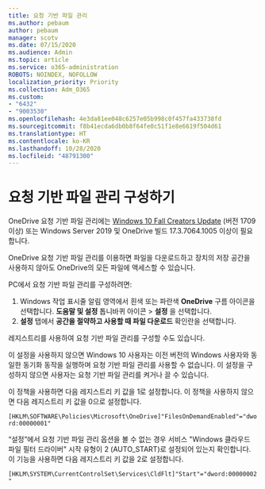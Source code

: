 ```yaml
---
title: 요청 기반 파일 관리
ms.author: pebaum
author: pebaum
manager: scotv
ms.date: 07/15/2020
ms.audience: Admin
ms.topic: article
ms.service: o365-administration
ROBOTS: NOINDEX, NOFOLLOW
localization_priority: Priority
ms.collection: Adm_O365
ms.custom:
- "6432"
- "9003530"
ms.openlocfilehash: 4e3da81ee048c6257e05b998c0f457fa433738fd
ms.sourcegitcommit: f8b41ecda6db0b8f64fe0c51f1e8e6619f504d61
ms.translationtype: HT
ms.contentlocale: ko-KR
ms.lasthandoff: 10/28/2020
ms.locfileid: "48791300"
---
```

# <a name="configure-files-on-demand"></a>요청 기반 파일 관리 구성하기

OneDrive 요청 기반 파일 관리에는 [Windows 10 Fall Creators Update](https://go.microsoft.com/fwlink/p/?linkid=859040) (버전 1709 이상) 또는 Windows Server 2019 및 OneDrive 빌드 17.3.7064.1005 이상이 필요합니다.

OneDrive 요청 기반 파일 관리를 이용하면 파일을 다운로드하고 장치의 저장 공간을 사용하지 않아도 OneDrive의 모든 파일에 액세스할 수 있습니다.

PC에서 요청 기반 파일 관리를 구성하려면:

1. Windows 작업 표시줄 알림 영역에서 흰색 또는 파란색 **OneDrive** 구름 아이콘을 선택합니다. **도움말 및 설정** 톱니바퀴 아이콘 > **설정** 을 선택합니다.
2. **설정** 탭에서 **공간을 절약하고 사용할 때 파일 다운로드** 확인란을 선택합니다.  

레지스트리를 사용하여 요청 기반 파일 관리를 구성할 수도 있습니다.

이 설정을 사용하지 않으면 Windows 10 사용자는 이전 버전의 Windows 사용자와 동일한 동기화 동작을 실행하며 요청 기반 파일 관리를 사용할 수 없습니다. 이 설정을 구성하지 않으면 사용자는 요청 기반 파일 관리를 켜거나 끌 수 있습니다.

이 정책을 사용하면 다음 레지스트리 키 값을 1로 설정합니다. 이 정책을 사용하지 않으면 다음 레지스트리 키 값을 0으로 설정합니다.

`[HKLM\SOFTWARE\Policies\Microsoft\OneDrive]"FilesOnDemandEnabled"="dword:00000001"`

“설정”에서 요청 기반 파일 관리 옵션을 볼 수 없는 경우 서비스 "Windows 클라우드 파일 필터 드라이버" 시작 유형이 2 (AUTO_START)로 설정되어 있는지 확인합니다. 이 기능을 사용하면 다음 레지스트리 키 값을 2로 설정합니다.

`[HKLM\SYSTEM\CurrentControlSet\Services\CldFlt]"Start"="dword:00000002"`